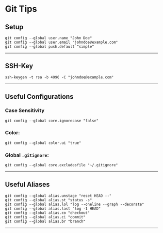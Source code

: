 [header]: # (To generate a html version of this document:)
[pandoc]: # (pandoc git_tips.md -c github.css -o git_tips.html -s --self-contained)

# Git Tips

## Setup

```
git config --global user.name "John Doe"
git config --global user.email "johndoe@example.com"
git config --global push.default "simple"
```

---

## SSH-Key

```
ssh-keygen -t rsa -b 4096 -C "johndoe@example.com"
```

---

## Useful Configurations

### Case Sensitivity

```
git config --global core.ignorecase "false"
```

### Color:

```
git config --global color.ui "true"
```

### Global `.gitignore`: 

```
git config --global core.excludesfile "~/.gitignore"
```

---

## Useful Aliases

```
git config --global alias.unstage "reset HEAD --"
git config --global alias.st "status -s"
git config --global alias.lol "log --oneline --graph --decorate"
git config --global alias.last "log -1 HEAD"
git config --global alias.co "checkout"
git config --global alias.ci "commit"
git config --global alias.br "branch"
```

---
